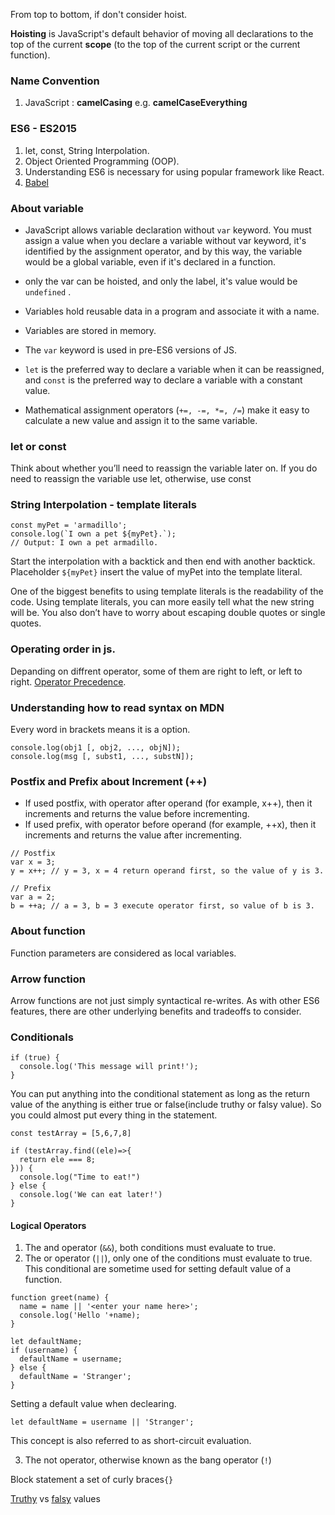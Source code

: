 From top to bottom, if don't consider hoist.

**Hoisting** is JavaScript's default behavior of moving all declarations to the top of the current **scope** (to the top of the current script or the current function).

### Name Convention

1. JavaScript : **camelCasing** e.g. **camelCaseEverything**

### ES6 - ES2015

1. let, const, String Interpolation.
2. Object Oriented Programming (OOP).
3. Understanding ES6 is necessary for using popular framework like React.
4. [Babel](https://babeljs.io/docs/en/config-files)

### About variable
* JavaScript allows variable declaration without `var` keyword. You must assign a value when you declare a variable without var keyword, it's identified by the assignment operator, and by this way, the variable would be a global variable, even if it's declared in a function.
* only the var can be hoisted, and only the label, it's value would be `undefined` .
* Variables hold reusable data in a program and associate it with a name.
* Variables are stored in memory.
* The `var` keyword is used in pre-ES6 versions of JS.
* `let` is the preferred way to declare a variable when it can be reassigned, and `const` is the preferred way to declare a variable with a constant value.

* Mathematical assignment operators (`+=, -=, *=, /=`) make it easy to calculate a new value and assign it to the same variable.

### let or const

Think about whether you’ll need to reassign the variable later on. If you do need to reassign the variable use let, otherwise, use const

### String Interpolation - template literals

```
const myPet = 'armadillo';
console.log(`I own a pet ${myPet}.`);
// Output: I own a pet armadillo.
```
Start the interpolation with a backtick and then end with another backtick.
Placeholder `${myPet}` insert the value of myPet into the template literal. 

One of the biggest benefits to using template literals is the readability of the code. Using template literals, you can more easily tell what the new string will be. You also don’t have to worry about escaping double quotes or single quotes.

### Operating order in js.

Depanding on diffrent operator, some of them are right to left, or left to right.
[Operator Precedence](https://developer.mozilla.org/en-US/docs/Web/JavaScript/Reference/Operators/Operator_Precedence).

### Understanding how to read syntax on MDN

Every word in brackets means it is a option.
```
console.log(obj1 [, obj2, ..., objN]);
console.log(msg [, subst1, ..., substN]);
```

### Postfix and Prefix about Increment (++)

* If used postfix, with operator after operand (for example, x++), then it increments and returns the value before incrementing.
* If used prefix, with operator before operand (for example, ++x), then it increments and returns the value after incrementing.


```
// Postfix 
var x = 3;
y = x++; // y = 3, x = 4 return operand first, so the value of y is 3.

// Prefix
var a = 2;
b = ++a; // a = 3, b = 3 execute operator first, so value of b is 3.
```

### About function 

Function parameters are considered as local variables.

### Arrow function 

Arrow functions are not just simply syntactical re-writes. As with other ES6 features, there are other underlying benefits and tradeoffs to consider.


### Conditionals
```
if (true) {
  console.log('This message will print!'); 
} 
```
You can put anything into the conditional statement as long as the return value of the anything is either true or false(include truthy or falsy value). So you could almost put every thing in the statement.
```
const testArray = [5,6,7,8]

if (testArray.find((ele)=>{
  return ele === 8;
})) {
  console.log("Time to eat!")
} else {
  console.log('We can eat later!')
}
```

#### Logical Operators

1. The and operator (`&&`),  both conditions must evaluate to true.
2. The or operator (`||`), only one of the conditions must evaluate to true. This conditional are sometime used for setting default value of a function.
```
function greet(name) {
  name = name || '<enter your name here>';
  console.log('Hello '+name);
}
```
```
let defaultName;
if (username) {
  defaultName = username;
} else {
  defaultName = 'Stranger';
}
```
Setting a default value when declearing.
```
let defaultName = username || 'Stranger';
```
This concept is also referred to as short-circuit evaluation.

3. The not operator, otherwise known as the bang operator (`!`)

Block statement a set of curly braces`{}`

[Truthy](https://developer.mozilla.org/en-US/docs/Glossary/Truthy) vs [falsy](https://developer.mozilla.org/en-US/docs/Glossary/Falsy) values
